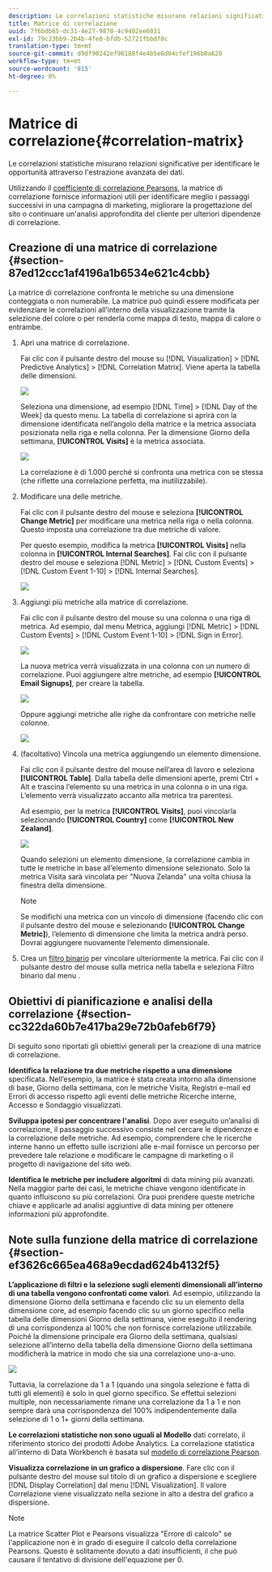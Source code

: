 ```yaml
---
description: Le correlazioni statistiche misurano relazioni significative per identificare le opportunità attraverso l'estrazione avanzata dei dati.
title: Matrice di correlazione
uuid: 7f6bdb65-dc31-4e27-9870-4c9402ee6031
exl-id: 79c23bb9-2b4b-4fe0-bfdb-52721fbbdf0c
translation-type: tm+mt
source-git-commit: d9df90242ef96188f4e4b5e6d04cfef196b0a628
workflow-type: tm+mt
source-wordcount: '815'
ht-degree: 0%

---
```


# Matrice di correlazione{#correlation-matrix}

Le correlazioni statistiche misurano relazioni significative per identificare le opportunità attraverso l&#39;estrazione avanzata dei dati.

Utilizzando il [coefficiente di correlazione Pearsons](../../../../home/c-get-started/c-analysis-vis/c-correlation-analysis/c-correlation-pearsons.md#concept-5996cb8c89fd4df5b47b7318e7a1d29c), la matrice di correlazione fornisce informazioni utili per identificare meglio i passaggi successivi in una campagna di marketing, migliorare la progettazione del sito o continuare un&#39;analisi approfondita del cliente per ulteriori dipendenze di correlazione.

## Creazione di una matrice di correlazione {#section-87ed12ccc1af4196a1b6534e621c4cbb}

La matrice di correlazione confronta le metriche su una dimensione conteggiata o non numerabile. La matrice può quindi essere modificata per evidenziare le correlazioni all’interno della visualizzazione tramite la selezione del colore o per renderla come mappa di testo, mappa di calore o entrambe.

1. Apri una matrice di correlazione.

   Fai clic con il pulsante destro del mouse su [!DNL Visualization] > [!DNL Predictive Analytics] > [!DNL Correlation Matrix]. Viene aperta la tabella delle dimensioni.

   ![](assets/correlation_matrix_2.png)

   Seleziona una dimensione, ad esempio [!DNL Time] > [!DNL Day of the Week] da questo menu. La tabella di correlazione si aprirà con la dimensione identificata nell’angolo della matrice e la metrica associata posizionata nella riga e nella colonna. Per la dimensione Giorno della settimana, **[!UICONTROL Visits]** è la metrica associata.

   ![](assets/correlation_matrix_1.png)

   La correlazione è di 1.000 perché si confronta una metrica con se stessa (che riflette una correlazione perfetta, ma inutilizzabile).

1. Modificare una delle metriche.

   Fai clic con il pulsante destro del mouse e seleziona **[!UICONTROL Change Metric]** per modificare una metrica nella riga o nella colonna. Questo imposta una correlazione tra due metriche di valore.

   Per questo esempio, modifica la metrica **[!UICONTROL Visits]** nella colonna in **[!UICONTROL Internal Searches]**. Fai clic con il pulsante destro del mouse e seleziona [!DNL Metric] > [!DNL Custom Events] > [!DNL Custom Event 1-10] > [!DNL Internal Searches].

   ![](assets/correlation_matrix_change_metric.png)

1. Aggiungi più metriche alla matrice di correlazione.

   Fai clic con il pulsante destro del mouse su una colonna o una riga di metrica. Ad esempio, dal menu Metrica, aggiungi [!DNL Metric] > [!DNL Custom Events] > [!DNL Custom Event 1-10] > [!DNL Sign in Error].

   ![](assets/correlation_matrix_11.png)

   La nuova metrica verrà visualizzata in una colonna con un numero di correlazione. Puoi aggiungere altre metriche, ad esempio **[!UICONTROL Email Signups]**, per creare la tabella.

   ![](assets/correlation_matrix_6.png)

   Oppure aggiungi metriche alle righe da confrontare con metriche nelle colonne.

   ![](assets/correlation_matrix_add_metric.png)

1. (facoltativo) Vincola una metrica aggiungendo un elemento dimensione.

   Fai clic con il pulsante destro del mouse nell’area di lavoro e seleziona **[!UICONTROL Table]**. Dalla tabella delle dimensioni aperte, premi Ctrl + Alt e trascina l’elemento su una metrica in una colonna o in una riga. L’elemento verrà visualizzato accanto alla metrica tra parentesi.

   Ad esempio, per la metrica **[!UICONTROL Visits]**, puoi vincolarla selezionando **[!UICONTROL Country]** come **[!UICONTROL New Zealand]**.

   ![](assets/correlation_matrix_dim_element.png)

   Quando selezioni un elemento dimensione, la correlazione cambia in tutte le metriche in base all’elemento dimensione selezionato. Solo la metrica Visita sarà vincolata per &quot;Nuova Zelanda&quot; una volta chiusa la finestra della dimensione.

   >[!NOTE]
   >
   >Se modifichi una metrica con un vincolo di dimensione (facendo clic con il pulsante destro del mouse e selezionando **[!UICONTROL Change Metric]**), l’elemento di dimensione che limita la metrica andrà perso. Dovrai aggiungere nuovamente l’elemento dimensionale.

1. Crea un [filtro binario](../../../../home/c-get-started/c-analysis-vis/c-correlation-analysis/c-correlation-binary-filter.md#concept-24e1daff43c540f69019f236976da31c) per vincolare ulteriormente la metrica. Fai clic con il pulsante destro del mouse sulla metrica nella tabella e seleziona Filtro binario dal menu .

## Obiettivi di pianificazione e analisi della correlazione {#section-cc322da60b7e417ba29e72b0afeb6f79}

Di seguito sono riportati gli obiettivi generali per la creazione di una matrice di correlazione.

**Identifica la relazione tra due metriche rispetto a una dimensione** specificata. Nell’esempio, la matrice è stata creata intorno alla dimensione di base, Giorno della settimana, con le metriche Visita, Registri e-mail ed Errori di accesso rispetto agli eventi delle metriche Ricerche interne, Accesso e Sondaggio visualizzati.

**Sviluppa ipotesi per concentrare l&#39;analisi**. Dopo aver eseguito un’analisi di correlazione, il passaggio successivo consiste nel cercare le dipendenze e la correlazione delle metriche. Ad esempio, comprendere che le ricerche interne hanno un effetto sulle iscrizioni alle e-mail fornisce un percorso per prevedere tale relazione e modificare le campagne di marketing o il progetto di navigazione del sito web.

**Identifica le metriche per includere algoritmi** di data mining più avanzati. Nella maggior parte dei casi, le metriche chiave vengono identificate in quanto influiscono su più correlazioni. Ora puoi prendere queste metriche chiave e applicarle ad analisi aggiuntive di data mining per ottenere informazioni più approfondite.

## Note sulla funzione della matrice di correlazione {#section-ef3626c665ea468a9ecdad624b4132f5}

**L’applicazione di filtri e la selezione sugli elementi dimensionali all’interno di una tabella vengono confrontati come valori**. Ad esempio, utilizzando la dimensione Giorno della settimana e facendo clic su un elemento della dimensione core, ad esempio facendo clic su un giorno specifico nella tabella delle dimensioni Giorno della settimana, viene eseguito il rendering di una corrispondenza al 100% che non fornisce correlazione utilizzabile. Poiché la dimensione principale era Giorno della settimana, qualsiasi selezione all’interno della tabella della dimensione Giorno della settimana modificherà la matrice in modo che sia una correlazione uno-a-uno.

![](assets/correlation_matrix_10.png)

Tuttavia, la correlazione da 1 a 1 (quando una singola selezione è fatta di tutti gli elementi) è solo in quel giorno specifico. Se effettui selezioni multiple, non necessariamente rimane una correlazione da 1 a 1 e non sempre darà una corrispondenza del 100% indipendentemente dalla selezione di 1 o 1+ giorni della settimana.

**Le correlazioni statistiche non sono uguali al Modello** dati correlato, il riferimento storico dei prodotti Adobe Analytics. La correlazione statistica all’interno di Data Workbench è basata sul [modello di correlazione Pearson](../../../../home/c-get-started/c-analysis-vis/c-correlation-analysis/c-correlation-pearsons.md#concept-5996cb8c89fd4df5b47b7318e7a1d29c).

**Visualizza correlazione in un grafico a dispersione**. Fare clic con il pulsante destro del mouse sul titolo di un grafico a dispersione e scegliere [!DNL Display Correlation] dal menu [!DNL Visualization]. Il valore Correlazione viene visualizzato nella sezione in alto a destra del grafico a dispersione.

>[!NOTE]
>
>La matrice Scatter Plot e Pearsons visualizza &quot;Errore di calcolo&quot; se l&#39;applicazione non è in grado di eseguire il calcolo della correlazione Pearsons. Questo è solitamente dovuto a dati insufficienti, il che può causare il tentativo di divisione dell&#39;equazione per 0.

